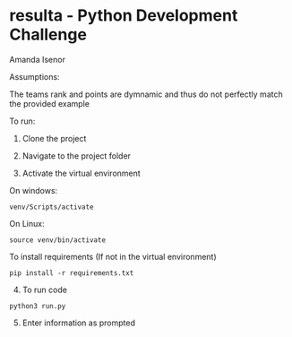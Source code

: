# resulta - Python Development Challenge
Amanda Isenor

Assumptions:

The teams rank and points are dymnamic and thus do not perfectly match the provided example
  
To run:

1. Clone the project

2. Navigate to the project folder

3. Activate the virtual environment

On windows:
```
venv/Scripts/activate
```
On Linux:
```
source venv/bin/activate
```
To install requirements (If not in the virtual environment)
```
pip install -r requirements.txt
```
4. To run code
```
python3 run.py
```
5. Enter information as prompted
